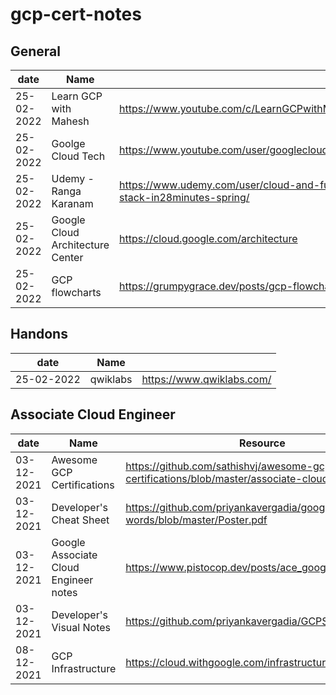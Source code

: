 # gcp-cert-notes

## General

| date       | Name                             |                                                                     |
| ---------- | -------------------------------- | ------------------------------------------------------------------- |
| 25-02-2022 | Learn GCP with Mahesh            | https://www.youtube.com/c/LearnGCPwithMahesh                        |
| 25-02-2022 | Goolge Cloud Tech                | https://www.youtube.com/user/googlecloudplatform                    |
| 25-02-2022 | Udemy - Ranga Karanam            | https://www.udemy.com/user/cloud-and-full-stack-in28minutes-spring/ |
| 25-02-2022 | Google Cloud Architecture Center | https://cloud.google.com/architecture                               |
| 25-02-2022 | GCP flowcharts                   | https://grumpygrace.dev/posts/gcp-flowcharts/                       |

## Handons

| date       | Name     |                           |
| ---------- | -------- | ------------------------- |
| 25-02-2022 | qwiklabs | https://www.qwiklabs.com/ |

## Associate Cloud Engineer

| date       | Name                                  | Resource                                                                                        |
| ---------- | ------------------------------------- | ----------------------------------------------------------------------------------------------- |
| 03-12-2021 | Awesome GCP Certifications            | https://github.com/sathishvj/awesome-gcp-certifications/blob/master/associate-cloud-engineer.md |
| 03-12-2021 | Developer's Cheat Sheet               | https://github.com/priyankavergadia/google-cloud-4-words/blob/master/Poster.pdf                 |
| 03-12-2021 | Google Associate Cloud Engineer notes | https://www.pistocop.dev/posts/ace_google_exam_notes/                                           |
| 03-12-2021 | Developer's Visual Notes              | https://github.com/priyankavergadia/GCPSketchnote                                               |
| 08-12-2021 | GCP Infrastructure                    | https://cloud.withgoogle.com/infrastructure/                                                    |
